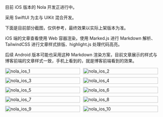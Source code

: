 目前 iOS 版本的 Nola 开发正进行中。

采用 SwiftUI 为主与 UIKit 混合开发。

下面是目前部分截图，仅供参考，最终效果以实际上架版本为准。

iOS 端的文章查看使用 Web 容器渲染，使用 Marked.js 进行 Markdown 解析、TailwindCSS 进行文章样式排版、highlight.js 处理代码高亮。

后续 Android 版本可能也采用这种 Markdown 渲染方案，目前文章展示的样式与博客前端的文章样式一致，手机上看到的，就是博客前端看到的效果。

<div style="display: grid;
    grid-template-columns: repeat(auto-fill, minmax(240px, 1fr));
    gap: 10px;">
    <img style="width: 100%;" src="https://ldc-1251523367.cos.ap-beijing.myqcloud.com/nola/nola-ios/nola_ios_1.PNG" width="240" alt="nola_ios_1"/>
    <img style="width: 100%;" src="https://ldc-1251523367.cos.ap-beijing.myqcloud.com/nola/nola-ios/nola_ios_2.PNG" width="240" alt="nola_ios_2"/>
    <img style="width: 100%;" src="https://ldc-1251523367.cos.ap-beijing.myqcloud.com/nola/nola-ios/nola_ios_3.PNG"
width="240" alt="nola_ios_3" />
    <img style="width: 100%;" src="https://ldc-1251523367.cos.ap-beijing.myqcloud.com/nola/nola-ios/nola_ios_4.PNG"
width="240" alt="nola_ios_4" />
    <img style="width: 100%;" src="https://ldc-1251523367.cos.ap-beijing.myqcloud.com/nola/nola-ios/nola_ios_5.PNG"
width="240" alt="nola_ios_5" />
    <img style="width: 100%;" src="https://ldc-1251523367.cos.ap-beijing.myqcloud.com/nola/nola-ios/nola_ios_6.PNG"
width="240" alt="nola_ios_6" />
    <img style="width: 100%;" src="https://ldc-1251523367.cos.ap-beijing.myqcloud.com/nola/nola-ios/nola_ios_7.PNG"
width="240" alt="nola_ios_7" />
    <img style="width: 100%;" src="https://ldc-1251523367.cos.ap-beijing.myqcloud.com/nola/nola-ios/nola_ios_8.PNG"
width="240" alt="nola_ios_8" />
    <img style="width: 100%;" src="https://ldc-1251523367.cos.ap-beijing.myqcloud.com/nola/nola-ios/nola_ios_9.PNG"
width="240" alt="nola_ios_9" />
    <img style="width: 100%;" src="https://ldc-1251523367.cos.ap-beijing.myqcloud.com/nola/nola-ios/nola_ios_10.PNG"
width="240" alt="nola_ios_10" />



​    

</div>

